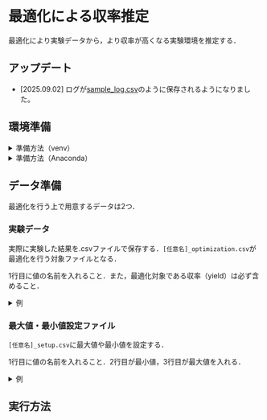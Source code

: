 # 最適化による収率推定
最適化により実験データから，より収率が高くなる実験環境を推定する．

## アップデート

- \[2025.09.02\] ログが[sample_log.csv](https://github.com/batumaru12/optimization/blob/main/optimization/data/sample_log.csv "log faile")のように保存されるようになりました。

## 環境準備

<details>
<summary>準備方法（venv）</summary>

仮想環境作成

```shell
python -m venv [仮想環境名]
```

作った環境へ移動
```shell
.\[仮想環境名]\Scripts\activate
```


必用パッケージのインストール

```shell
pip install -r requirements.txt
```

確認
```shell
pip list
```

以下のように表示されれば準備完了


```shell
Package         Version
--------------- -----------
joblib          1.5.1
numpy           2.3.2
packaging       25.0
pandas          2.3.2
pip             25.0.1
pyaml           25.7.0
python-dateutil 2.9.0.post0
pytz            2025.2
PyYAML          6.0.2
scikit-learn    1.7.1
scikit-optimize 0.10.2
scipy           1.16.1
six             1.17.0
threadpoolctl   3.6.0
tzdata          2025.2
```

</details>

<details>
<summary>準備方法（Anaconda）</summary>
仮想環境作成（Anaconda使用時）

```shell
conda create -n [仮想環境名] python=3.12
```

作った環境へ移動

```shell
conda activate [仮想環境名]
```

必用パッケージのインストール

```shell
pip install -r requirements.txt
```

確認
```shell
conda list
```

以下のように表示されれば準備完了

```shell
# Name                    Version                   Build  Channel
joblib                    1.5.1                    pypi_0    pypi
numpy                     2.3.2                    pypi_0    pypi
packaging                 25.0                     pypi_0    pypi
pandas                    2.3.2                    pypi_0    pypi
pip                       25.0.1                   pypi_0    pypi
pyaml                     25.7.0                   pypi_0    pypi
python-dateutil           2.9.0.post0              pypi_0    pypi
pytz                      2025.2                   pypi_0    pypi
PyYAML                    6.0.2                    pypi_0    pypi
scikit-learn              1.7.1                    pypi_0    pypi
scikit-optimize           0.10.2                   pypi_0    pypi
scipy                     1.16.1                   pypi_0    pypi
six                       1.17.0                   pypi_0    pypi
threadpoolctl             3.6.0                    pypi_0    pypi
tzdata                    2025.2                   pypi_0    pypi
```

</details>

## データ準備

最適化を行う上で用意するデータは2つ．

### 実験データ

実際に実験した結果を.csvファイルで保存する．`[任意名]_optimization.csv`が最適化を行う対象ファイルとなる．

1行目に値の名前を入れること．また，最適化対象である収率（yield）は必ず含めること．

<details>
<summary>例</summary>

|current|Init_molarity|electrolyte|temp|time|yield|
|:----|:----|:----|:----|:----|:----|
|1|10|0.05|60|180|46|
|2|20|0.2|25|60|22|
|3|10|0.1|40|120|62|
|4|15|0.1|40|60|53|
|5|5|0.05|25|120|14|

</details>

### 最大値・最小値設定ファイル

`[任意名]_setup.csv`に最大値や最小値を設定する．

1行目に値の名前を入れること．2行目が最小値，3行目が最大値を入れる．

<details>
<summary>例</summary>

|current|Init_molarity|electrolyte|temp|time|
|:----|:----|:----|:----|:----|
|1|5|0.05|20|60|
|6|30|0.25|80|240|

</details>

## 実行方法

